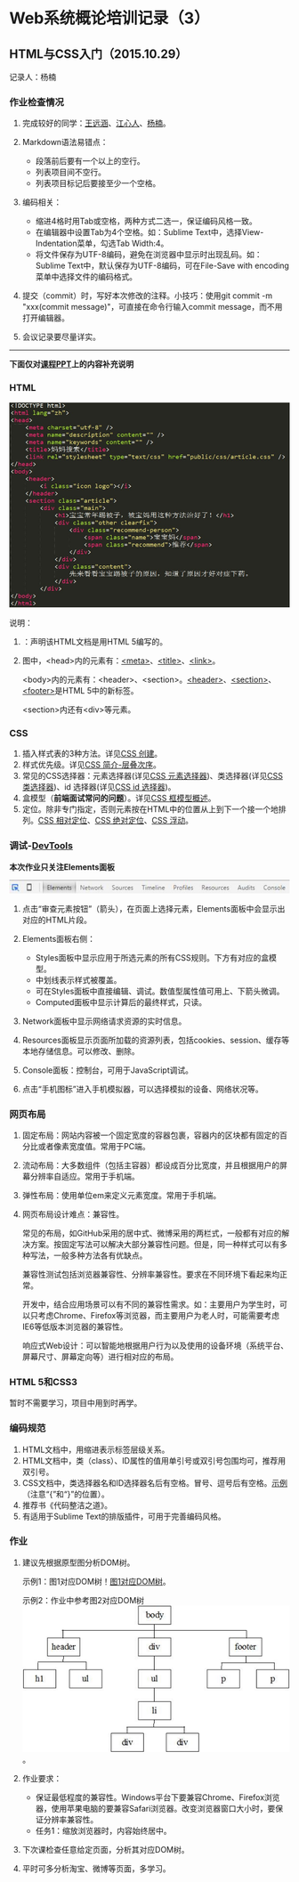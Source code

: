# Web系统概论培训记录（3）

## HTML与CSS入门（2015.10.29）

记录人：杨楠

### 作业检查情况

1. 完成较好的同学：[王远涵](https://github.com/ITEC-ELWG/FE-Study/blob/master/wangyuanhan/base.md)、[江心人](https://github.com/ITEC-ELWG/FE-Study/blob/master/jiangxinren/base.md)、[杨楠](https://github.com/ITEC-ELWG/FE-Study/blob/master/yangnan/base.md)。
2.  Markdown语法易错点：

    + 段落前后要有一个以上的空行。
    + 列表项目间不空行。
    + 列表项目标记后要接至少一个空格。
3.  编码相关：

    + 缩进4格时用Tab或空格，两种方式二选一，保证编码风格一致。
    + 在编辑器中设置Tab为4个空格。如：Sublime Text中，选择View-Indentation菜单，勾选Tab Width:4。
    + 将文件保存为UTF-8编码，避免在浏览器中显示时出现乱码。如：Sublime Text中，默认保存为UTF-8编码，可在File-Save with encoding菜单中选择文件的编码格式。
4. 提交（commit）时，写好本次修改的注释。小技巧：使用git commit -m "xxx(commit message)"，可直接在命令行输入commit message，而不用打开编辑器。
5. 会议记录要尽量详实。

___

**下面仅对[课程PPT](HTML&CSS.pptx)上的内容补充说明**

### HTML

![HTML文档示例](HTML文档示例.jpg)

说明：

1. [<!DOCTYPE html>](http://www.w3school.com.cn/html/html_doctype.asp) ：声明该HTML文档是用HTML 5编写的。
2.	图中，&lt;head>内的元素有：[&lt;meta>](http://www.w3school.com.cn/html5/html5_meta.asp)、[&lt;title>](http://www.w3school.com.cn/html/html_head.asp)、[&lt;link>](http://www.w3school.com.cn/html/html_head.asp)。

	&lt;body>内的元素有：&lt;header>、&lt;section>。[&lt;header>](http://www.w3school.com.cn/tags/tag_header.asp)、[&lt;section>](http://www.w3school.com.cn/tags/tag_section.asp)、[&lt;footer>](http://www.w3school.com.cn/tags/tag_footer.asp)是HTML 5中的新标签。

	&lt;section>内还有&lt;div>等元素。

### CSS

1. 插入样式表的3种方法。详见[CSS 创建](http://www.w3school.com.cn/css/css_howto.asp)。
2. 样式优先级。详见[CSS 简介-层叠次序](http://www.w3school.com.cn/css/css_intro.asp)。
3. 常见的CSS选择器：元素选择器(详见[CSS 元素选择器](http://www.w3school.com.cn/css/css_selector_type.asp))、类选择器(详见[CSS 类选择器](http://www.w3school.com.cn/css/css_syntax_class_selector.asp))、id 选择器(详见[CSS id 选择器](http://www.w3school.com.cn/css/css_syntax_id_selector.asp))。
4. 盒模型（**前端面试常问的问题**）。详见[CSS 框模型概述](http://www.w3school.com.cn/css/css_boxmodel.asp)。
5. 定位。除非专门指定，否则元素按在HTML中的位置从上到下一个接一个地排列。[CSS 相对定位](http://www.w3school.com.cn/css/css_positioning_relative.asp)、[CSS 绝对定位](http://www.w3school.com.cn/css/css_positioning_absolute.asp)、[CSS 浮动](http://www.w3school.com.cn/css/css_positioning_floating.asp)。


### 调试-[DevTools](https://developers.google.com/web/tools/chrome-devtools/)

**本次作业只关注Elements面板**

![DevTools 窗口](DevTools.jpg)

1. 点击“审查元素按钮”（箭头），在页面上选择元素，Elements面板中会显示出对应的HTML片段。
2.	Elements面板右侧：
	
	+ Styles面板中显示应用于所选元素的所有CSS规则。下方有对应的盒模型。
	+ 中划线表示样式被覆盖。
	+ 可在Styles面板中直接编辑、调试。数值型属性值可用上、下箭头微调。
	+ Computed面板中显示计算后的最终样式，只读。
3. Network面板中显示网络请求资源的实时信息。
4. Resources面板显示页面所加载的资源列表，包括cookies、session、缓存等本地存储信息。可以修改、删除。
5. Console面板：控制台，可用于JavaScript调试。
6. 点击“手机图标”进入手机模拟器，可以选择模拟的设备、网络状况等。

### 网页布局

1. 固定布局：网站内容被一个固定宽度的容器包裹，容器内的区块都有固定的百分比或者像素宽度值。常用于PC端。
2. 流动布局：大多数组件（包括主容器）都设成百分比宽度，并且根据用户的屏幕分辨率自适应。常用于手机端。
3. 弹性布局：使用单位em来定义元素宽度。常用于手机端。
4.	网页布局设计难点：兼容性。

	常见的布局，如GitHub采用的居中式、微博采用的两栏式，一般都有对应的解决方案。按固定写法可以解决大部分兼容性问题。但是，同一种样式可以有多种写法，一般多种方法各有优缺点。
	
	兼容性测试包括浏览器兼容性、分辨率兼容性。要求在不同环境下看起来均正常。

	开发中，结合应用场景可以有不同的兼容性需求。如：主要用户为学生时，可以只考虑Chrome、Firefox等浏览器，而主要用户为老人时，可能需要考虑IE6等低版本浏览器的兼容性。

	响应式Web设计：可以智能地根据用户行为以及使用的设备环境（系统平台、屏幕尺寸、屏幕定向等）进行相对应的布局。	

### HTML 5和CSS3

暂时不需要学习，项目中用到时再学。

### 编码规范

1. HTML文档中，用缩进表示标签层级关系。
2. HTML文档中，类（class）、ID属性的值用单引号或双引号包围均可，推荐用双引号。
3. CSS文档中，类选择器名和ID选择器名后有空格。冒号、逗号后有空格。[示例](CSS编码规范.jpg)（注意“{”和“}”的位置）。
4. 推荐书《代码整洁之道》。
5. 有适用于Sublime Text的排版插件，可用于完善编码风格。

### 作业

1. 	建议先根据原型图分析DOM树。

	示例1：图1对应DOM树！[图1对应DOM树](DOM1.jpg)。

	示例2：作业中参考图2对应DOM树![作业中参考图2对应DOM树](DOM2.jpg)。
2.	作业要求：
	
	+ 保证最低程度的兼容性。Windows平台下要兼容Chrome、Firefox浏览器，使用苹果电脑的要兼容Safari浏览器。改变浏览器窗口大小时，要保证分辨率兼容性。
	+ 任务1：缩放浏览器时，内容始终居中。
3. 下次课检查任意给定页面，分析其对应DOM树。
4. 平时可多分析淘宝、微博等页面，多学习。